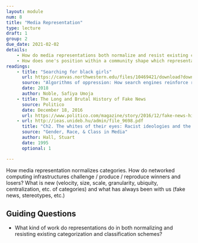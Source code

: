 ```yaml
---
layout: module
num: 8
title: "Media Representation"
type: lecture
draft: 1
group: 2
due_date: 2021-02-02
details: 
    - How do media representations both normalize and resist existing categorization and classification schemes?
    - How does one's position within a community shape which representations are accepted and which are problematized?
readings:
    - title: "Searching for black girls"
      url: https://canvas.northwestern.edu/files/10469421/download?download_frd=1
      source: "Algorithms of oppression: How search engines reinforce racism"
      date: 2018
      author: Noble, Safiya Umoja
    - title: The Long and Brutal History of Fake News
      source: Politico
      date: December 18, 2016
      url: https://www.politico.com/magazine/story/2016/12/fake-news-history-long-violent-214535
    - url: http://ieas.unideb.hu/admin/file_9698.pdf
      title: "Ch2. The whites of their eyes: Racist ideologies and the media"
      source: "Gender, Race, & Class in Media"
      author: Hall, Stuart
      date: 1995
      optional: 1

---
```


How media representation normalizes categories. How do networked computing infrastructures challenge / produce / reproduce winners and losers? What is new (velocity, size, scale, granularity, ubiquity, centralization, etc. of categories) and what has always been with us (fake news, stereotypes, etc.)

## Guiding Questions
* What kind of work do representations do in both normalizing and resisting existing categorization and classification schemes?



<!-- ---
layout: lecture
num: 7
title: "Technologies of categorization & classification: Computing and social infrastructures"
type: lecture
draft: 1
due_date: 2021-02-02
details: 
    - How do classification systems impact the life chances of entire groups of people?
    - How do ubiquitous classification and surveillance regimes work to create their own reality?
readings:
    - title: Nosedive, Season 3, Episode 1. Black Mirror
      url: https://en.wikipedia.org/wiki/Nosedive_(Black_Mirror)
      source: Netflix
    - title: The Messy Truth About Social Credit (China)
      url: https://logicmag.io/china/the-messy-truth-about-social-credit/
      date: May, 2019
      author: Ahmed, Shazeda
      source: Logic Magazine
    - url: https://www.nytimes.com/2011/06/26/magazine/my-life-as-an-undocumented-immigrant.html
      title: My Life as an Undocumented Immigrant
      date: June, 2011
      author: Vargas, Jose Antonio
    - title: The acquisition of a child by a learning disability
      author: McDermott, Ray
      source: |
        Understanding Practice: Perspectives on Activity and Context
      date: 1993
    - title: The Immigration Syllabus
      url: https://immigrationsyllabus.lib.umn.edu/about/
      source: Faculty at the University of Minnesota
      date: January, 2017
      optional: 1
      notes: Learn more about race, ethnicity, classification, and the state here. Some very thought provoking ideas, including the invention of the designation "illegal immigrant."

---

How media representation normalizes categories. How do networked computing infrastructures challenge / produce / reproduce winners and losers? What is new (velocity, size, scale, granularity, ubiquity, centralization, etc. of categories) and what has always been with us (fake news, stereotypes, etc.)

### Guiding Questions
* What kind of work do representations do in both normalizing and resisting existing categorization and classification schemes?

 -->
